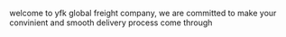 welcome to yfk global freight company, we are committed to make your convinient and smooth delivery process come through

